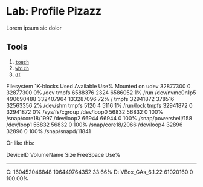# Lab: Profile Pizazz


Lorem ipsum sic dolor



## Tools
1. [`touch`](https://en.wikipedia.org/wiki/Touch_(command))
2. [`which`](https://en.wikipedia.org/wiki/Which_(command))
3. [`df`](https://en.wikipedia.org/wiki/Df_(Unix))





Filesystem     1K-blocks      Used Available Use% Mounted on
udev            32877300         0  32877300   0% /dev
tmpfs            6588376      2324   6586052   1% /run
/dev/nvme0n1p5 490690488 332407964 133287096  72% /
tmpfs           32941872    378516  32563356   2% /dev/shm
tmpfs               5120         4      5116   1% /run/lock
tmpfs           32941872         0  32941872   0% /sys/fs/cgroup
/dev/loop0         56832     56832         0 100% /snap/core18/1997
/dev/loop2         66944     66944         0 100% /snap/powershell/158
/dev/loop1         56832     56832         0 100% /snap/core18/2066
/dev/loop4         32896     32896         0 100% /snap/snapd/11841





Or like this:

DeviceID VolumeName              Size    FreeSpace Use%
-------- ----------              ----    --------- ----
C:                       160452046848 106449764352 33.66%
D:       VBox_GAs_6.1.22     61020160            0 100.00%

